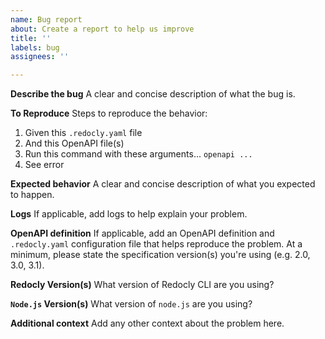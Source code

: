 ```yaml
---
name: Bug report
about: Create a report to help us improve
title: ''
labels: bug
assignees: ''

---
```


**Describe the bug**
A clear and concise description of what the bug is.

**To Reproduce**
Steps to reproduce the behavior:
1. Given this `.redocly.yaml` file
2. And this OpenAPI file(s)
3. Run this command with these arguments... `openapi ...`
4. See error

**Expected behavior**
A clear and concise description of what you expected to happen.

**Logs**
If applicable, add logs to help explain your problem.

**OpenAPI definition**
If applicable, add an OpenAPI definition and `.redocly.yaml` configuration file that helps reproduce the problem.
At a minimum, please state the specification version(s) you're using (e.g. 2.0, 3.0, 3.1).

**Redocly Version(s)**
What version of Redocly CLI are you using?

**`Node.js` Version(s)**
What version of `node.js` are you using?

**Additional context**
Add any other context about the problem here.
